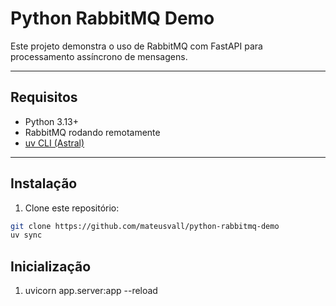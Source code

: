 # Python RabbitMQ Demo

Este projeto demonstra o uso de RabbitMQ com FastAPI para processamento assíncrono de mensagens.

---

## Requisitos

- Python 3.13+
- RabbitMQ rodando remotamente
- [uv CLI (Astral)](https://docs.astral.sh/uv/getting-started/installation/)

---

## Instalação

1. Clone este repositório:

```bash
git clone https://github.com/mateusvall/python-rabbitmq-demo
uv sync

```

## Inicialização

1. uvicorn app.server:app --reload
